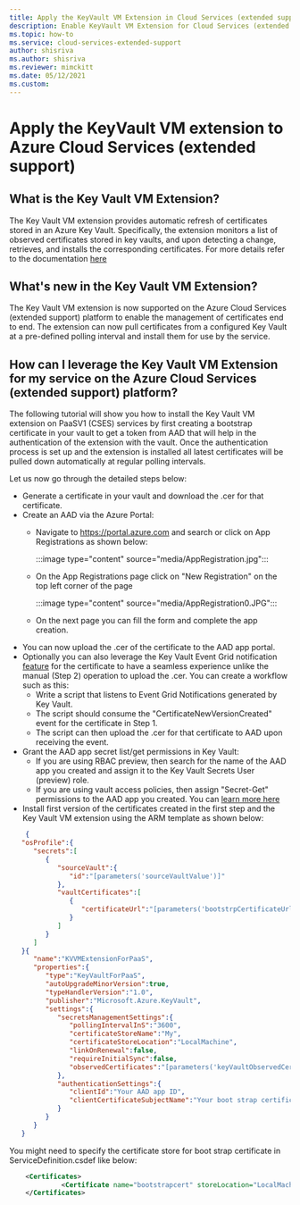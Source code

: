 ```yaml
---
title: Apply the KeyVault VM Extension in Cloud Services (extended support) 
description: Enable KeyVault VM Extension for Cloud Services (extended support)
ms.topic: how-to
ms.service: cloud-services-extended-support
author: shisriva
ms.author: shisriva
ms.reviewer: mimckitt
ms.date: 05/12/2021
ms.custom: 
---
```


# Apply the KeyVault VM extension to Azure Cloud Services (extended support)

## What is the Key Vault VM Extension?
The Key Vault VM extension provides automatic refresh of certificates stored in an Azure Key Vault. Specifically, the extension monitors a list of observed certificates stored in key vaults, and upon detecting a change, retrieves, and installs the corresponding certificates. For more details refer to the documentation [here](https://docs.microsoft.com/en-us/azure/virtual-machines/extensions/key-vault-windows)

## What's new in the Key Vault VM Extension?
The Key Vault VM extension is now supported on the Azure Cloud Services (extended support) platform to enable the management of certificates end to end. The extension can now pull certificates from a configured Key Vault at a pre-defined polling interval and install them for use by the service. 

## How can I leverage the Key Vault VM Extension for my service on the Azure Cloud Services (extended support) platform?
The following tutorial will show you how to install the Key Vault VM extension on PaaSV1 (CSES) services by first creating a bootstrap certificate in your vault to get a token from AAD that will help in the authentication of the extension with the vault. Once the authentication process is set up and the extension is installed all latest certificates will be pulled down automatically at regular polling intervals. 

Let us now go through the detailed steps below:

* Generate a certificate in your vault and download the .cer for that certificate.
* Create an AAD via the Azure Portal:
    - Navigate to https://portal.azure.com and search or click on App Registrations as shown below:
    
        :::image type="content" source="media/AppRegistration.jpg":::

    - On the App Registrations page click on "New Registration" on the top left corner of the page
    
        :::image type="content" source="media/AppRegistration0.JPG":::

    - On the next page you can fill the form and complete the app creation.
* You can now upload the .cer of the certificate to the AAD app portal.
* Optionally you can also leverage the Key Vault Event Grid notification [feature](https://azure.microsoft.com/en-us/updates/azure-key-vault-event-grid-integration-is-now-available/) for the certificate to have a seamless experience unlike the manual (Step 2) operation to upload the .cer. You can create a workflow such as this:
    - Write a script that listens to Event Grid Notifications generated by Key Vault.
    - The script should consume the "CertificateNewVersionCreated" event for the certificate in Step 1.
    - The script can then upload the .cer for that certificate to AAD upon receiving the event.
* Grant the AAD app secret list/get permissions in Key Vault:
    - If you are using RBAC preview, then search for the name of the AAD app you created and assign it to the Key Vault Secrets User (preview) role.
    - If you are using vault access policies, then assign "Secret-Get" permissions to the AAD app you created. You can [learn more here](https://docs.microsoft.com/en-us/azure/key-vault/general/assign-access-policy-portal)
* Install first version of the certificates created in the first step and the Key Vault VM extension using the ARM template as shown below:

```json
    {
   "osProfile":{
      "secrets":[
         {
            "sourceVault":{
               "id":"[parameters('sourceVaultValue')]"
            },
            "vaultCertificates":[
               {
                  "certificateUrl":"[parameters('bootstrpCertificateUrlValue')]"
               }
            ]
         }
      ]
   }{
      "name":"KVVMExtensionForPaaS",
      "properties":{
         "type":"KeyVaultForPaaS",
         "autoUpgradeMinorVersion":true,
         "typeHandlerVersion":"1.0",
         "publisher":"Microsoft.Azure.KeyVault",
         "settings":{
            "secretsManagementSettings":{
               "pollingIntervalInS":"3600",
               "certificateStoreName":"My",
               "certificateStoreLocation":"LocalMachine",
               "linkOnRenewal":false,
               "requireInitialSync":false, 
               "observedCertificates":"[parameters('keyVaultObservedCertificates']"
            },
            "authenticationSettings":{
               "clientId":"Your AAD app ID",
               "clientCertificateSubjectName":"Your boot strap certificate subject name [Do not include the 'CN=' in the subject name]"
            }
         }
      }
   }
```
You might need to specify the certificate store for boot strap certificate in ServiceDefinition.csdef like below:

```xml
    <Certificates>
             <Certificate name="bootstrapcert" storeLocation="LocalMachine" storeName="My" />
    </Certificates> 
```